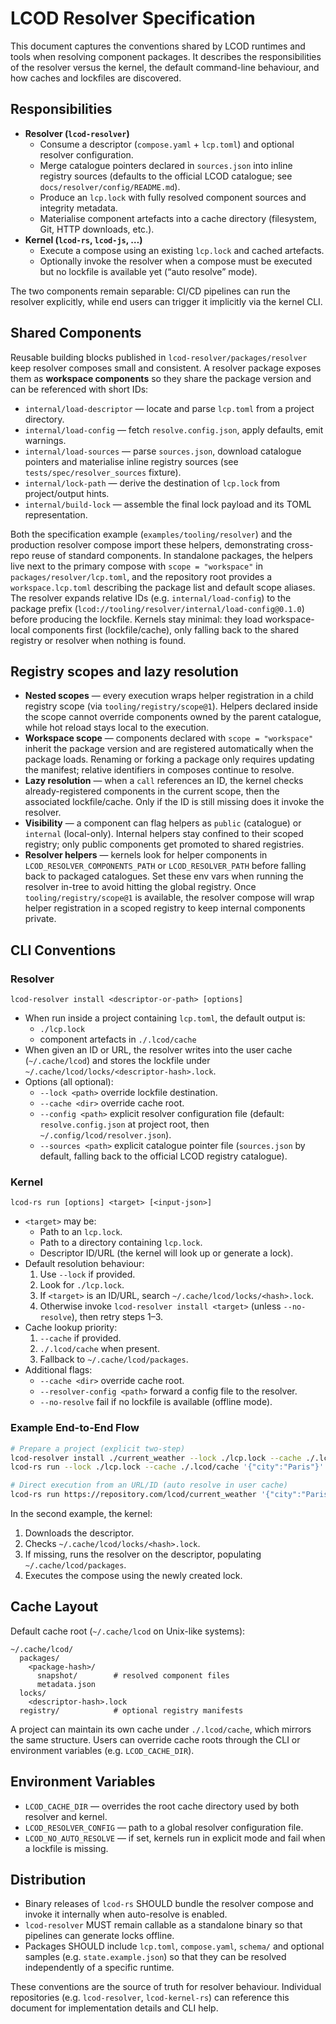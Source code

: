 # LCOD Resolver Specification

This document captures the conventions shared by LCOD runtimes and tools when
resolving component packages. It describes the responsibilities of the resolver
versus the kernel, the default command-line behaviour, and how caches and
lockfiles are discovered.

## Responsibilities

- **Resolver (`lcod-resolver`)**
  - Consume a descriptor (`compose.yaml` + `lcp.toml`) and optional resolver
    configuration.
  - Merge catalogue pointers declared in `sources.json` into inline registry
    sources (defaults to the official LCOD catalogue; see
    `docs/resolver/config/README.md`).
  - Produce an `lcp.lock` with fully resolved component sources and integrity
    metadata.
  - Materialise component artefacts into a cache directory (filesystem, Git,
    HTTP downloads, etc.).
- **Kernel (`lcod-rs`, `lcod-js`, …)**
  - Execute a compose using an existing `lcp.lock` and cached artefacts.
  - Optionally invoke the resolver when a compose must be executed but no
    lockfile is available yet (“auto resolve” mode).

The two components remain separable: CI/CD pipelines can run the resolver
explicitly, while end users can trigger it implicitly via the kernel CLI.

## Shared Components

Reusable building blocks published in `lcod-resolver/packages/resolver` keep resolver
composes small and consistent. A resolver package exposes them as **workspace
components** so they share the package version and can be referenced with short
IDs:

- `internal/load-descriptor` — locate and parse `lcp.toml` from a project directory.
- `internal/load-config` — fetch `resolve.config.json`, apply defaults, emit warnings.
- `internal/load-sources` — parse `sources.json`, download catalogue pointers and
  materialise inline registry sources (see `tests/spec/resolver_sources` fixture).
- `internal/lock-path` — derive the destination of `lcp.lock` from project/output hints.
- `internal/build-lock` — assemble the final lock payload and its TOML representation.

Both the specification example (`examples/tooling/resolver`) and the production
resolver compose import these helpers, demonstrating cross-repo reuse of
standard components. In standalone packages, the helpers live next to the
primary compose with `scope = "workspace"` in `packages/resolver/lcp.toml`, and
the repository root provides a `workspace.lcp.toml` describing the package list
and default scope aliases. The resolver expands relative IDs (e.g.
`internal/load-config`) to the package prefix
(`lcod://tooling/resolver/internal/load-config@0.1.0`) before producing the
lockfile. Kernels stay minimal: they load workspace-local components first
(lockfile/cache), only falling back to the shared registry or resolver when
nothing is found.

## Registry scopes and lazy resolution

- **Nested scopes** — every execution wraps helper registration in a child registry scope (via `tooling/registry/scope@1`). Helpers declared inside the scope cannot override components owned by the parent catalogue, while hot reload stays local to the execution.
- **Workspace scope** — components declared with `scope = "workspace"` inherit
  the package version and are registered automatically when the package loads.
  Renaming or forking a package only requires updating the manifest; relative
  identifiers in composes continue to resolve.
- **Lazy resolution** — when a `call` references an ID, the kernel checks
  already-registered components in the current scope, then the associated
  lockfile/cache. Only if the ID is still missing does it invoke the resolver.
- **Visibility** — a component can flag helpers as `public` (catalogue) or
  `internal` (local-only). Internal helpers stay confined to their scoped registry; only public components get promoted to shared registries.
- **Resolver helpers** — kernels look for helper components in `LCOD_RESOLVER_COMPONENTS_PATH`
  or `LCOD_RESOLVER_PATH` before falling back to packaged catalogues. Set these env vars when
  running the resolver in-tree to avoid hitting the global registry. Once `tooling/registry/scope@1`
  is available, the resolver compose will wrap helper registration in a scoped registry to keep
  internal components private.

## CLI Conventions

### Resolver

`lcod-resolver install <descriptor-or-path> [options]`

- When run inside a project containing `lcp.toml`, the default output is:
  - `./lcp.lock`
  - component artefacts in `./.lcod/cache`
- When given an ID or URL, the resolver writes into the user cache
  (`~/.cache/lcod`) and stores the lockfile under
  `~/.cache/lcod/locks/<descriptor-hash>.lock`.
- Options (all optional):
  - `--lock <path>` override lockfile destination.
  - `--cache <dir>` override cache root.
  - `--config <path>` explicit resolver configuration file (default:
    `resolve.config.json` at project root, then `~/.config/lcod/resolver.json`).
  - `--sources <path>` explicit catalogue pointer file (`sources.json` by default,
    falling back to the official LCOD registry catalogue).

### Kernel

`lcod-rs run [options] <target> [<input-json>]`

- `<target>` may be:
  - Path to an `lcp.lock`.
  - Path to a directory containing `lcp.lock`.
  - Descriptor ID/URL (the kernel will look up or generate a lock).
- Default resolution behaviour:
  1. Use `--lock` if provided.
  2. Look for `./lcp.lock`.
  3. If `<target>` is an ID/URL, search `~/.cache/lcod/locks/<hash>.lock`.
  4. Otherwise invoke `lcod-resolver install <target>` (unless `--no-resolve`),
     then retry steps 1–3.
- Cache lookup priority:
  1. `--cache` if provided.
  2. `./.lcod/cache` when present.
  3. Fallback to `~/.cache/lcod/packages`.
- Additional flags:
  - `--cache <dir>` override cache root.
  - `--resolver-config <path>` forward a config file to the resolver.
  - `--no-resolve` fail if no lockfile is available (offline mode).

### Example End-to-End Flow

```bash
# Prepare a project (explicit two-step)
lcod-resolver install ./current_weather --lock ./lcp.lock --cache ./.lcod/cache
lcod-rs run --lock ./lcp.lock --cache ./.lcod/cache '{"city":"Paris"}'

# Direct execution from an URL/ID (auto resolve in user cache)
lcod-rs run https://repository.com/lcod/current_weather '{"city":"Paris"}'
```

In the second example, the kernel:
1. Downloads the descriptor.
2. Checks `~/.cache/lcod/locks/<hash>.lock`.
3. If missing, runs the resolver on the descriptor, populating
   `~/.cache/lcod/packages`.
4. Executes the compose using the newly created lock.

## Cache Layout

Default cache root (`~/.cache/lcod` on Unix-like systems):

```
~/.cache/lcod/
  packages/
    <package-hash>/
      snapshot/        # resolved component files
      metadata.json
  locks/
    <descriptor-hash>.lock
  registry/            # optional registry manifests
```

A project can maintain its own cache under `./.lcod/cache`, which mirrors the
same structure. Users can override cache roots through the CLI or environment
variables (e.g. `LCOD_CACHE_DIR`).

## Environment Variables

- `LCOD_CACHE_DIR` — overrides the root cache directory used by both resolver
  and kernel.
- `LCOD_RESOLVER_CONFIG` — path to a global resolver configuration file.
- `LCOD_NO_AUTO_RESOLVE` — if set, kernels run in explicit mode and fail when a
  lockfile is missing.

## Distribution

- Binary releases of `lcod-rs` SHOULD bundle the resolver compose and invoke it
  internally when auto-resolve is enabled.
- `lcod-resolver` MUST remain callable as a standalone binary so that pipelines
  can generate locks offline.
- Packages SHOULD include `lcp.toml`, `compose.yaml`, `schema/` and optional
  samples (e.g. `state.example.json`) so that they can be resolved independently
  of a specific runtime.

These conventions are the source of truth for resolver behaviour. Individual
repositories (e.g. `lcod-resolver`, `lcod-kernel-rs`) can reference this document
for implementation details and CLI help.
